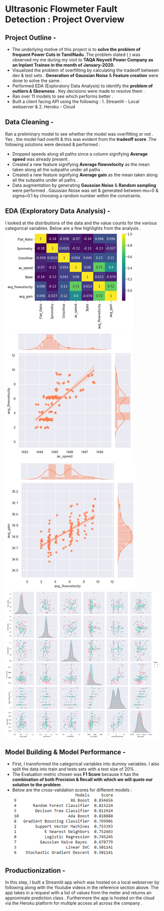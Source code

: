 # Ultrasonic Flowmeter Fault Detection : Project Overview 

## Project Outline - 
- The underlying motive of this project is to **solve the problem of frequent Power Cuts in TamilNadu** .The problem stated ( ) was observed my me during my visit to **TAQA Neyveli Power Company as an Inplant Trainee in the month of January-2020**.
- Visualized the problem of overfitting by calculating the tradeoff between dev & test sets . **Generation of Gaussian Noise** & **Feature creation** were done to solve the same .
- Performed EDA (Exploratory Data Analysis) to identify the **problem of outliers & Skewness** . Key decisions were made to resolve them . 
- Ran over 11 models to see which performs better . 
- Built a client facing API using the following : 1. Streamlit - Local webserver & 2. Heroku - Cloud 

## Data Cleaning - 
Ran a preliminary model to see whether the model was overfitting or not . Yes , the model had overfit & this was evident from the **tradeoff score** .The following solutions were devised & performed :
- Dropped speeds along all paths since a column signifying **Average speed** was already present .
- Created a new feature signifying **Average flowvelocity** as the mean taken along all the subpaths under all paths .
- Created a new feature signifying **Average gain** as the mean taken along all the subpaths under all paths .
- Data augmentation by generating **Gaussian Noise** & **Random sampling** were performed . Gaussian Noise was set & generated between mu=0 & sigma=0.1 by choosing a random number within the constraints.

## EDA (Exploratory Data Analysis) - 
I looked at the distributions of the data and the value counts for the various categorical variables. Below are a few highlights from the analysis .
![](correlation.png)
![](feature-correlation-1.png)
![](feature-correlation-2.png)  	
![](pairplot.png)

## Model Building & Model Performance - 
- First, I transformed the categorical variables into dummy variables. I also split the data into train and tests sets with a test size of 20% . 
- The Evaluation metric chosen was **F1 Score** because it has the **combination of both Precision & Recall with which we will quote our solution to the problem** . 
- Below are the cross-validation scores for different models :
![](model-performance.PNG)

## Productionization - 
In this step, I built a Streamlit app which was hosted on a local webserver by following along with the Youtube videos in the reference section above. The app takes in a request with a list of values from the meter and returns an approximate prediction class . Furthermore the app is hosted on the cloud via the Heroku platform for multiple access all across the company . 

